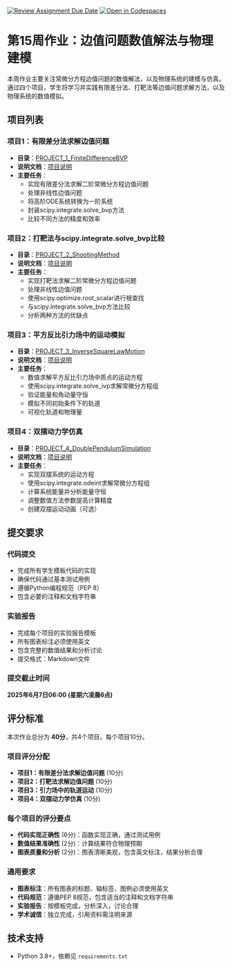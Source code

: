 [![Review Assignment Due Date](https://classroom.github.com/assets/deadline-readme-button-22041afd0340ce965d47ae6ef1cefeee28c7c493a6346c4f15d667ab976d596c.svg)](https://classroom.github.com/a/0UiTaIgw)
[![Open in Codespaces](https://classroom.github.com/assets/launch-codespace-2972f46106e565e64193e422d61a12cf1da4916b45550586e14ef0a7c637dd04.svg)](https://classroom.github.com/open-in-codespaces?assignment_repo_id=19707697)
# 第15周作业：边值问题数值解法与物理建模

本周作业主要关注常微分方程边值问题的数值解法，以及物理系统的建模与仿真。通过四个项目，学生将学习并实践有限差分法、打靶法等边值问题求解方法，以及物理系统的数值模拟。

## 项目列表

### 项目1：有限差分法求解边值问题
- **目录**：[PROJECT_1_FiniteDifferenceBVP](./PROJECT_1_FiniteDifferenceBVP)
- **说明文档**：[项目说明](./PROJECT_1_FiniteDifferenceBVP/项目说明.md)
- **主要任务**：
  - 实现有限差分法求解二阶常微分方程边值问题
  - 处理非线性边值问题
  - 将高阶ODE系统转换为一阶系统
  - 封装scipy.integrate.solve_bvp方法
  - 比较不同方法的精度和效率

### 项目2：打靶法与scipy.integrate.solve_bvp比较
- **目录**：[PROJECT_2_ShootingMethod](./PROJECT_2_ShootingMethod)
- **说明文档**：[项目说明](./PROJECT_2_ShootingMethod/项目说明.md)
- **主要任务**：
  - 实现打靶法求解二阶常微分方程边值问题
  - 处理非线性边值问题
  - 使用scipy.optimize.root_scalar进行根查找
  - 与scipy.integrate.solve_bvp方法比较
  - 分析两种方法的优缺点

### 项目3：平方反比引力场中的运动模拟
- **目录**：[PROJECT_3_InverseSquareLawMotion](./PROJECT_3_InverseSquareLawMotion)
- **说明文档**：[项目说明](./PROJECT_3_InverseSquareLawMotion/项目说明.md)
- **主要任务**：
  - 数值求解平方反比引力场中质点的运动方程
  - 使用scipy.integrate.solve_ivp求解常微分方程组
  - 验证能量和角动量守恒
  - 模拟不同初始条件下的轨道
  - 可视化轨道和物理量

### 项目4：双摆动力学仿真
- **目录**：[PROJECT_4_DoublePendulumSimulation](./PROJECT_4_DoublePendulumSimulation)
- **说明文档**：[项目说明](./PROJECT_4_DoublePendulumSimulation/项目说明.md)
- **主要任务**：
  - 实现双摆系统的运动方程
  - 使用scipy.integrate.odeint求解常微分方程组
  - 计算系统能量并分析能量守恒
  - 调整数值方法参数提高计算精度
  - 创建双摆运动动画（可选）

## 提交要求

### 代码提交
- 完成所有学生模板代码的实现
- 确保代码通过基本测试用例
- 遵循Python编程规范（PEP 8）
- 包含必要的注释和文档字符串

### 实验报告
- 完成每个项目的实验报告模板
- 所有图表标注必须使用英文
- 包含完整的数值结果和分析讨论
- 提交格式：Markdown文件

### 提交截止时间
**2025年6月7日06:00 (星期六凌晨6点)**

## 评分标准

本次作业总分为 **40分**，共4个项目，每个项目10分。

### 项目评分分配
- **项目1：有限差分法求解边值问题** (10分)
- **项目2：打靶法求解边值问题** (10分)
- **项目3：引力场中的轨道运动** (10分)
- **项目4：双摆动力学仿真** (10分)

### 每个项目的评分要点
- **代码实现正确性** (6分)：函数实现正确，通过测试用例
- **数值结果准确性** (2分)：计算结果符合物理预期
- **图表质量和分析** (2分)：图表清晰美观，包含英文标注，结果分析合理

### 通用要求
- **图表标注**：所有图表的标题、轴标签、图例必须使用英文
- **代码规范**：遵循PEP 8规范，包含适当的注释和文档字符串
- **实验报告**：按模板完成，分析深入，讨论合理
- **学术诚信**：独立完成，引用资料需注明来源

## 技术支持
- Python 3.8+，依赖见 `requirements.txt`
